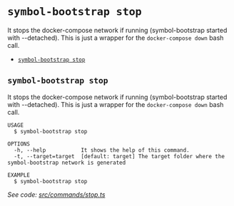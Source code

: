 `symbol-bootstrap stop`
=======================

It stops the docker-compose network if running (symbol-bootstrap started with --detached). This is just a wrapper for the `docker-compose down` bash call.

* [`symbol-bootstrap stop`](#symbol-bootstrap-stop)

## `symbol-bootstrap stop`

It stops the docker-compose network if running (symbol-bootstrap started with --detached). This is just a wrapper for the `docker-compose down` bash call.

```
USAGE
  $ symbol-bootstrap stop

OPTIONS
  -h, --help           It shows the help of this command.
  -t, --target=target  [default: target] The target folder where the symbol-bootstrap network is generated

EXAMPLE
  $ symbol-bootstrap stop
```

_See code: [src/commands/stop.ts](https://github.com/nemtech/symbol-bootstrap/blob/v1.0.2/src/commands/stop.ts)_
